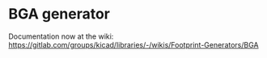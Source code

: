 # BGA generator

Documentation now at the wiki: https://gitlab.com/groups/kicad/libraries/-/wikis/Footprint-Generators/BGA
